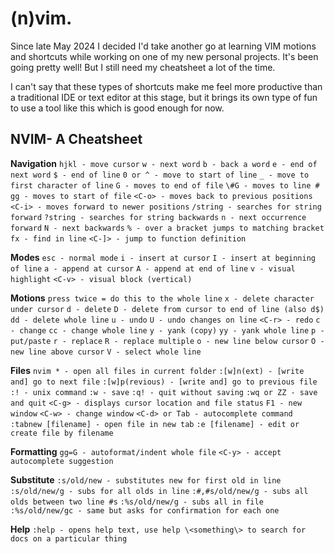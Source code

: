 # (n)vim.

Since late May 2024 I decided I'd take another go at learning VIM motions and shortcuts while working on one of my new personal projects. It's been going pretty well! But I still need my cheatsheet a lot of the time.

I can't say that these types of shortcuts make me feel more productive than a traditional IDE or text editor at this stage, but it brings its own type of fun to use a tool like this which is good enough for now.

## NVIM- A Cheatsheet

**Navigation**
`hjkl - move cursor`
`w - next word`
`b - back a word`
`e - end of next word`
`$ - end of line`
`0 or ^ - move to start of line`
`_ - move to first character of line`
`G - moves to end of file`
`\#G - moves to line #`
`gg - moves to start of file`
`<C-o> - moves back to previous positions`
`<C-i> - moves forward to newer positions`
`/string - searches for string forward`
`?string - searches for string backwards`
`n - next occurrence forward`
`N - next backwards`
`% - over a bracket jumps to matching bracket`
`fx - find in line`
`<C-]> - jump to function definition`

**Modes**
`esc - normal mode`
`i - insert at cursor`
`I - insert at beginning of line`
`a - append at cursor`
`A - append at end of line`
`v - visual highlight`
`<C-v> - visual block (vertical)`

**Motions**
`press twice = do this to the whole line`
`x - delete character under cursor`
`d - delete`
`D - delete from cursor to end of line (also d$)`
`dd - delete whole line`
`u - undo`
`U - undo changes on line`
`<C-r> - redo`
`c - change`
`cc - change whole line`
`y - yank (copy)`
`yy - yank whole line`
`p - put/paste`
`r - replace`
`R - replace multiple`
`o - new line below cursor`
`O - new line above cursor`
`V - select whole line`

**Files**
`nvim * - open all files in current folder`
`:[w]n(ext) - [write and] go to next file`
`:[w]p(revious) - [write and] go to previous file`
`:! - unix command`
`:w - save`
`:q! - quit without saving`
`:wq or ZZ - save and quit`
`<C-g> - displays cursor location and file status`
`F1 - new window`
`<C-w> - change window`
`<C-d> or Tab - autocomplete command`
`:tabnew [filename] - open file in new tab`
`:e [filename] - edit or create file by filename`

**Formatting**
`gg=G - autoformat/indent whole file`
`<C-y> - accept autocomplete suggestion`

**Substitute**
`:s/old/new - substitutes new for first old in line`
`:s/old/new/g - subs for all olds in line`
`:#,#s/old/new/g - subs all olds between two line #s`
`:%s/old/new/g - subs all in file`
`:%s/old/new/gc - same but asks for confirmation for each one`

**Help**
`:help - opens help text, use help \<something\> to search for docs on a particular thing`
